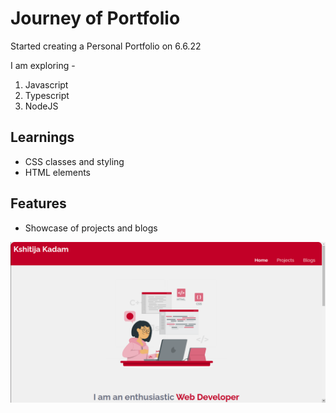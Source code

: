 # Journey of Portfolio

Started creating  a Personal Portfolio on 6.6.22

I am exploring -

1. Javascript
1. Typescript
1. NodeJS

## Learnings

- CSS classes and styling
- HTML elements

## Features
- Showcase of projects and blogs

![Screenshot](mark345.png?raw=true)
